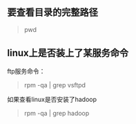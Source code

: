 

## 要查看目录的完整路径

> pwd

## linux上是否装上了某服务命令

ftp服务命令：

> rpm -qa | grep vsftpd 

如果查看linux是否安装了hadoop

> rpm -qa | grep hadoop

